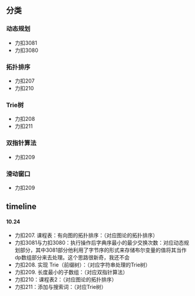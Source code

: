 ## 分类
### 动态规划
   - 力扣3081
   - 力扣3080
###  拓扑排序
   - 力扣207
   - 力扣210
###  Trie树
   - 力扣208
   - 力扣211
### 双指针算法
   - 力扣209
### 滑动窗口
   - 力扣209




## timeline
#### 10.24
- 力扣207. 课程表：有向图的拓扑排序：（对应图论的拓扑排序）
- 力扣3081与力扣3080：执行操作后字典序最小的最少交换次数：对应动态规划部分，其中3081部分他利用了字节序的形式来存储布尔变量的值将其当作dp数组部分来去处理。这个思路很新奇，我还不会
- 力扣208. 实现 Trie（前缀树）：（对应字符串处理的Trie树）
- 力扣209. 长度最小的子数组：（对应双指针算法）
- 力扣210：课程表2：（对应图论的拓扑排序）
- 力扣211：添加与搜索词：（对应Trie树）